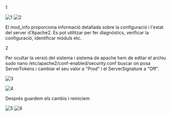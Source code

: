 1

![1](https://github.com/PabloEspinosaCastillo/despliegue-de-aplicaciones-web/assets/144775391/b597d6d7-a92a-4c8b-b535-668d730fc73f)
![2](https://github.com/PabloEspinosaCastillo/despliegue-de-aplicaciones-web/assets/144775391/10eb7466-fe05-46d3-bca2-b60db811585f)

El mod_info proporciona informació detallada sobre la configuració i l'estat del server d'Apache2. Es pot utilitzar per fer diagnóstics, verificar la configuració, identificar móduls etc. 

2

Per ocultar la versió del sistema i sistema de apache hem de editar el archiu sudo nano /etc/apache2/conf-enabled/security.conf buscar on posa ServerTokens i cambiar el seu valor a "Prod" i el ServerSignature a "Off".

![3](https://github.com/PabloEspinosaCastillo/despliegue-de-aplicaciones-web/assets/144775391/7abdb87b-57d1-4aef-96f0-7fd5fb6a82ea)

![4](https://github.com/PabloEspinosaCastillo/despliegue-de-aplicaciones-web/assets/144775391/b5a11325-474b-4e04-b5ef-4590d4e9e256)

Després guardem els cambis i reiniciem 

![5](https://github.com/PabloEspinosaCastillo/despliegue-de-aplicaciones-web/assets/144775391/bbb800ce-3c40-4d42-bac9-69c0a9461a4a)
![6](https://github.com/PabloEspinosaCastillo/despliegue-de-aplicaciones-web/assets/144775391/fcaa373d-70ca-4a15-9b9d-c3ca3a619e56)
